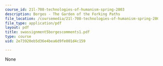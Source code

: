 ```yaml
---
course_id: 21l-708-technologies-of-humanism-spring-2003
description: Borges - The Garden of the Forking Paths
file_location: /coursemedia/21l-708-technologies-of-humanism-spring-2003/2e73920eb5d36e4bea6d9fe001d4c159_swassignment5borgescomments1.pdf
file_type: application/pdf
layout: pdf
title: swassignment5borgescomments1.pdf
type: course
uid: 2e73920eb5d36e4bea6d9fe001d4c159

---
```

None